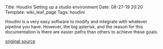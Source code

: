 Title: Houdini Setting up a studio environment
Date: 08-27-19 20:20
Template: wiki_leaf_page
Tags: houdini

Houdini is a very easy software to modify and integrate with whatever pipeline you have. However, the big asterisk, and the reason for this documentation is there are easier paths than others to achieve these goals.

[original source](https://github.com/techartorg/TAO-Wiki/wiki/Houdini-Setting-up-a-studio-environment/76e62f5ac1a358f59338d0fb05d63fa0b25574ab)